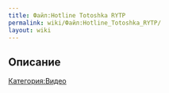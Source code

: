 ```yaml
---
title: Файл:Hotline Totoshka RYTP
permalink: wiki/Файл:Hotline_Totoshka_RYTP/
layout: wiki
---
```


## Описание

[Категория:Видео](Категория:Видео "wikilink")
